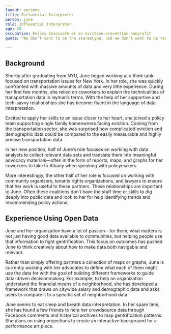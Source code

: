```yaml
---
layout: persona
title: Influential Interpreter
person: june
role: Influential Interpreter
age: 28
occupation: Policy Associate at an eviction-prevention nonprofit
quote: “We don’t want to be the stereotype, and we don’t want to be tone deaf to the communities who have been working on these issues for years. For us, it’s not about how quickly we can get the data out there, but rather it’s about the impact.”

---
```


## Background

Shortly after graduating from NYU, June began working at a think tank focused on transportation issues for New York. In her role, she was quickly confronted with massive amounts of data and very little experience. During her first few months, she relied on coworkers to explain the technicalities of transportation data in layman’s terms. With the help of her supportive and tech-savvy relationships she has become fluent in the language of data interpretation.

Excited to apply her skills to an issue closer to her heart, she joined a policy team supporting single family homeowners facing eviction. Coming from the transportation sector, she was surprised how complicated eviction and demographic data could be compared to the easily measurable and highly precise transportation data.

In her new position, half of June’s role focuses on working with data analysts to collect relevant data sets and translate them into meaningful advocacy materials—often in the form of reports, maps, and graphs for her coworkers to take to Albany when speaking with policymakers.

More interestingly, the other half of her role is focused on working with community organizers, tenants rights organizations, and lawyers to ensure that her work is useful to these partners. These relationships are important to June. Often these coalitions don’t have the staff time or skills to dig deeply into public data and look to her for help identifying trends and recommending policy actions.

## Experience Using Open Data

June and her organization have a lot of passion—for them, what matters is not just having good data available to communities, but helping people use that information to fight gentrification. This focus on outcomes has pushed June to think creatively about how to make data both navigable and relevant.

Rather than simply offering partners a collection of maps or graphs, June is currently working with her advocates to define what each of them might use the data for with the goal of building different frameworks to guide data-driven decisionmaking. For example, to help an organization understand the financial means of a neighborhood, she has developed a framework that draws on citywide salary and demographic data and asks users to compare it to a specific set of neighborhood data.

June seems to eat sleep and breath data interpretation. In her spare time, she has found a few friends to help her crowdsource data through Facebook comments and historical archives to map gentrification patterns. She plans on using projections to create an interactive background for a performance art piece.
